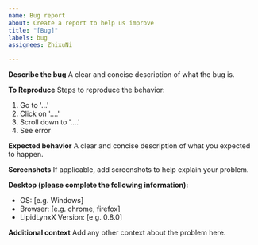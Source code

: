 ```yaml
---
name: Bug report
about: Create a report to help us improve
title: "[Bug]"
labels: bug
assignees: ZhixuNi

---
```


**Describe the bug**
A clear and concise description of what the bug is.

**To Reproduce**
Steps to reproduce the behavior:
1. Go to '...'
2. Click on '....'
3. Scroll down to '....'
4. See error

**Expected behavior**
A clear and concise description of what you expected to happen.

**Screenshots**
If applicable, add screenshots to help explain your problem.

**Desktop (please complete the following information):**
 - OS: [e.g. Windows]
 - Browser: [e.g. chrome, firefox]
 - LipidLynxX Version: [e.g. 0.8.0]

**Additional context**
Add any other context about the problem here.
